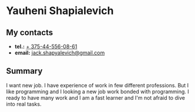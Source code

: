 # Yauheni Shapialevich
## My contacts
- __tel.:__ [+ 375-44-556-08-61](tel:+375-44-556-08-61 "+ 375-44-556-08-61")
- __email:__ [jack.shapyalevich@gmail.com](mailto:jack.shapyalevich@gmail.com "jack.shapyalevich@gmail.com")


## Summary
I want new job. I have experience of work in few different professions. But I like programming and I looking a new job work bonded with programming. I ready to have many work and I am a fast learner and I'm not afraid to dive into real tasks.
